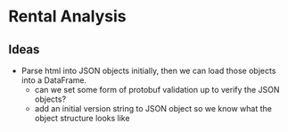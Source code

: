 # Rental Analysis

## Ideas

- Parse html into JSON objects initially, then we can load those objects into a DataFrame.
    - can we set some form of protobuf validation up to verify the JSON objects?
    - add an initial version string to JSON object so we know what the object structure looks like
